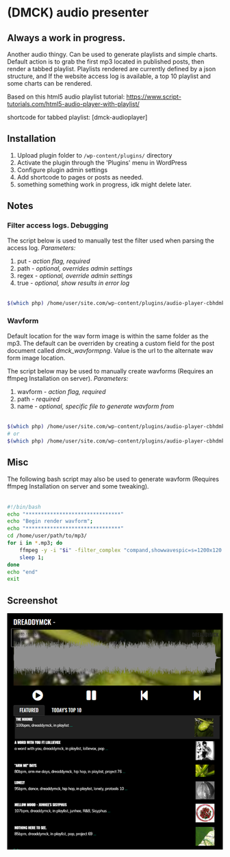 # (DMCK) audio presenter

## Always a work in progress.

Another audio thingy. Can be used to generate playlists and simple charts. 
Default action is to grab the first mp3 located in published posts, then render a tabbed playlist.
Playlists rendered are currently defined by a json structure, and If the website access log is available, a top 10 playlist and some charts can be rendered.

Based on this html5 audio playlist tutorial:
https://www.script-tutorials.com/html5-audio-player-with-playlist/

shortcode for tabbed playlist:
[dmck-audioplayer]

## Installation

1. Upload plugin folder to `/wp-content/plugins/` directory
2. Activate the plugin through the 'Plugins' menu in WordPress
3. Configure plugin admin settings
4. Add shortcode to pages or posts as needed.
5. something something work in progress, idk might delete later.

## Notes

### Filter access logs. Debugging

The script below is used to manually test the filter used when parsing the access log.
_Parameters:_

1. put - _action flag, required_
2. path - _optional, overrides admin settings_
3. regex - _optional, override admin settings_
4. true - _optional, show results in error log_

```bash

$(which php) /home/user/site.com/wp-content/plugins/audio-player-cbhdmk/lib/reports.php put "/path/to/accesslog" "/.mp3/i" true
```

### Wavform

Default location for the wav form image is within the same folder as the mp3. 
The default can be overriden by creating a custom field for the post document called *dmck_wavformpng*. Value is the url to the alternate wav form image location.

The script below may be used to manually create wavforms (Requires an ffmpeg Installation on server).
_Parameters:_

1. wavform - _action flag, required_
2. path - _required_
3. name - _optional, specific file to generate wavform from_

```bash

$(which php) /home/user/site.com/wp-content/plugins/audio-player-cbhdmk/lib/reports.php wavform "/path/to/folder"
# or
$(which php) /home/user/site.com/wp-content/plugins/audio-player-cbhdmk/lib/reports.php wavform "/path/to/folder" "file-name.mp3"
```

## Misc

The following bash script may also be used to generate wavform (Requires ffmpeg Installation on server and some tweaking).

```bash

#!/bin/bash
echo "*******************************"
echo "Begin render wavform";
echo "*******************************"
cd /home/user/path/to/mp3/
for i in *.mp3; do
    ffmpeg -y -i "$i" -filter_complex "compand,showwavespic=s=1200x120:colors=b2b2b2ff:" -frames:v 1  "${i%.mp3}.wavform.png";
    sleep 1;
done
echo "end"
exit
```

## Screenshot

![alt tag](https://github.com/dreaddymck/audio-player-cbhdmk/blob/master/screenshot.png?raw=true)
